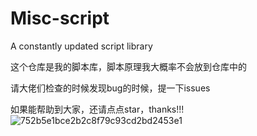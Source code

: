 # Misc-script
A constantly updated script library

这个仓库是我的脚本库，脚本原理我大概率不会放到仓库中的

请大佬们检查的时候发现bug的时候，提一下issues

如果能帮助到大家，还请点点star，thanks!!!![752b5e1bce2b2c8f79c93cd2bd2453e1](https://github.com/user-attachments/assets/3f92102c-6a99-4690-bda8-f4f34c39e0b6)
